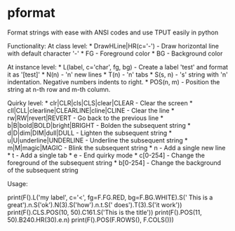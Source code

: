 # pformat
Format strings with ease with ANSI codes and use TPUT easily in python

Functionality:
  At class level:
    * DrawHLine|HR(c='-')      - Draw horizontal line with default character '-'
    * FG                         - Foreground color
    * BG                         - Background color

  At instance level:
    * L(label, c='char', fg, bg) - Create a label 'test' and format it as '[test]'
    * N(n)          - 'n' new lines
    * T(n)          - 'n' tabs
    * S(s, n)       - 's' string with 'n' indentation. Negative numbers indents to right.
    * POS(n, m)     - Position the string at n-th row and m-th column.

  Quirky level:
    * clr|CLR|cls|CLS|clear|CLEAR               - Clear the screen
    * cll|CLL|clearline|CLEARLINE|cline|CLINE   - Clear the line
    * rw|RW|revert|REVERT                       - Go back to the previous line
    * b|B|bold|BOLD|bright|BRIGHT               - Bolden the subsequent string
    * d|D|dim|DIM|dull|DULL                     - Lighten the subsequent string
    * u|U|underline|UNDERLINE                   - Underline the subsequent string
    * m|M|magic|MAGIC                           - Blink the subsequent string
    * n                                         - Add a single new line
    * t                                         - Add a single tab
    * e                                         - End quirky mode
    * c[0-254]                                  - Change the foreground of the subsequent string
    * b[0-254]                                  - Change the background of the subsequent string


Usage:

print(F().L('my label', c='<', fg=F.FG.RED, bg=F.BG.WHITE).S(' This is a great').n.S('ok').N(3).S('how').n.t.S(' does').T(3).S('it work'))
print(F().CLS.POS(10, 50).C161.S('This is the title'))
print(F().POS(11, 50).B240.HR(30).e.n)
print(F().POS(F.ROWS(), F.COLS()))

